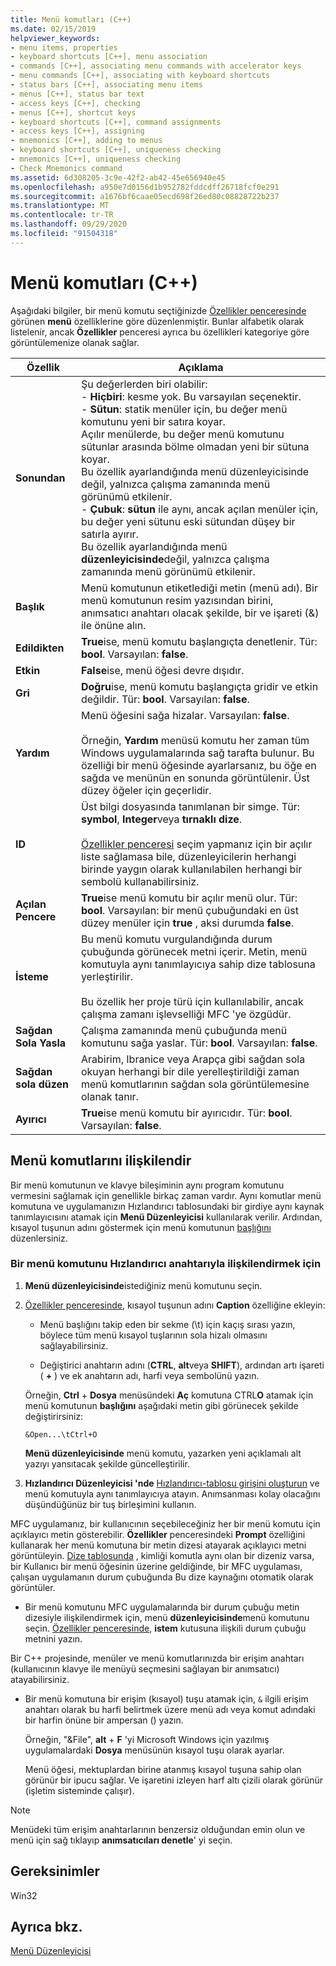 ```yaml
---
title: Menü komutları (C++)
ms.date: 02/15/2019
helpviewer_keywords:
- menu items, properties
- keyboard shortcuts [C++], menu association
- commands [C++], associating menu commands with accelerator keys
- menu commands [C++], associating with keyboard shortcuts
- status bars [C++], associating menu items
- menus [C++], status bar text
- access keys [C++], checking
- menus [C++], shortcut keys
- keyboard shortcuts [C++], command assignments
- access keys [C++], assigning
- mnemonics [C++], adding to menus
- keyboard shortcuts [C++], uniqueness checking
- mnemonics [C++], uniqueness checking
- Check Mnemonics command
ms.assetid: 6d308205-3c9e-42f2-ab42-45e656940e45
ms.openlocfilehash: a950e7d0156d1b952782fddcdff26718fcf0e291
ms.sourcegitcommit: a1676bf6caae05ecd698f26ed80c08828722b237
ms.translationtype: MT
ms.contentlocale: tr-TR
ms.lasthandoff: 09/29/2020
ms.locfileid: "91504318"
---
```

# <a name="menu-commands-c"></a>Menü komutları (C++)

Aşağıdaki bilgiler, bir menü komutu seçtiğinizde [Özellikler penceresinde](/visualstudio/ide/reference/properties-window) görünen **menü** özelliklerine göre düzenlenmiştir. Bunlar alfabetik olarak listelenir, ancak **Özellikler** penceresi ayrıca bu özellikleri kategoriye göre görüntülemenize olanak sağlar.

|Özellik|Açıklama|
|--------------|-----------------|
|**Sonundan**|Şu değerlerden biri olabilir:<br/>  - **Hiçbiri**: kesme yok. Bu varsayılan seçenektir.<br/>  - **Sütun**: statik menüler için, bu değer menü komutunu yeni bir satıra koyar.<br/>      Açılır menülerde, bu değer menü komutunu sütunlar arasında bölme olmadan yeni bir sütuna koyar.<br/>      Bu özellik ayarlandığında menü düzenleyicisinde değil, yalnızca çalışma zamanında menü görünümü etkilenir.<br />   - **Çubuk**: **sütun** ile aynı, ancak açılan menüler için, bu değer yeni sütunu eski sütundan düşey bir satırla ayırır.<br/>      Bu özellik ayarlandığında menü **düzenleyicisinde**değil, yalnızca çalışma zamanında menü görünümü etkilenir.|
|**Başlık**|Menü komutunun etiketlediği metin (menü adı). Bir menü komutunun resim yazısından birini, anımsatıcı anahtarı olacak şekilde, bir ve işareti (&) ile önüne alın.|
|**Edildikten**|**True**ise, menü komutu başlangıçta denetlenir. Tür: **bool**. Varsayılan: **false**.|
|**Etkin**|**False**ise, menü öğesi devre dışıdır.|
|**Gri**|**Doğru**ise, menü komutu başlangıçta gridir ve etkin değildir. Tür: **bool**. Varsayılan: **false**.|
|**Yardım**|Menü öğesini sağa hizalar. Varsayılan: **false**.<br/><br/>Örneğin, **Yardım** menüsü komutu her zaman tüm Windows uygulamalarında sağ tarafta bulunur. Bu özelliği bir menü öğesinde ayarlarsanız, bu öğe en sağda ve menünün en sonunda görüntülenir. Üst düzey öğeler için geçerlidir.|
|**ID**|Üst bilgi dosyasında tanımlanan bir simge. Tür: **symbol**, **Integer**veya **tırnaklı dize**.<br/><br/>[Özellikler penceresi](/visualstudio/ide/reference/properties-window) seçim yapmanız için bir açılır liste sağlamasa bile, düzenleyicilerin herhangi birinde yaygın olarak kullanılabilen herhangi bir sembolü kullanabilirsiniz.|
|**Açılan Pencere**|**True**ise menü komutu bir açılır menü olur. Tür: **bool**. Varsayılan: bir menü çubuğundaki en üst düzey menüler için **true** , aksi durumda **false**.|
|**İsteme**|Bu menü komutu vurgulandığında durum çubuğunda görünecek metni içerir. Metin, menü komutuyla aynı tanımlayıcıya sahip dize tablosuna yerleştirilir.<br/><br/>Bu özellik her proje türü için kullanılabilir, ancak çalışma zamanı işlevselliği MFC 'ye özgüdür.|
|**Sağdan Sola Yasla**|Çalışma zamanında menü çubuğunda menü komutunu sağa yaslar. Tür: **bool**. Varsayılan: **false**.|
|**Sağdan sola düzen**|Arabirim, Ibranice veya Arapça gibi sağdan sola okuyan herhangi bir dile yerelleştirildiği zaman menü komutlarının sağdan sola görüntülemesine olanak tanır.|
|**Ayırıcı**|**True**ise menü komutu bir ayırıcıdır. Tür: **bool**. Varsayılan: **false**.|

## <a name="associate-menu-commands"></a>Menü komutlarını ilişkilendir

Bir menü komutunun ve klavye bileşiminin aynı program komutunu vermesini sağlamak için genellikle birkaç zaman vardır. Aynı komutlar menü komutuna ve uygulamanızın Hızlandırıcı tablosundaki bir girdiye aynı kaynak tanımlayıcısını atamak için **Menü Düzenleyicisi** kullanılarak verilir. Ardından, kısayol tuşunun adını göstermek için menü komutunun [başlığını](../windows/menu-command-properties.md) düzenlersiniz.

### <a name="to-associate-a-menu-command-with-an-accelerator-key"></a>Bir menü komutunu Hızlandırıcı anahtarıyla ilişkilendirmek için

1. **Menü düzenleyicisinde**istediğiniz menü komutunu seçin.

1. [Özellikler penceresinde](/visualstudio/ide/reference/properties-window), kısayol tuşunun adını **Caption** özelliğine ekleyin:

   - Menü başlığını takip eden bir sekme (\t) için kaçış sırası yazın, böylece tüm menü kısayol tuşlarının sola hizalı olmasını sağlayabilirsiniz.

   - Değiştirici anahtarın adını (**CTRL**, **alt**veya **SHIFT**), ardından artı işareti ( **+** ) ve ek anahtarın adı, harfi veya sembolünü yazın.

   Örneğin, **Ctrl** + **Dosya** menüsündeki **Aç** komutuna CTRL**O** atamak için menü komutunun **başlığını** aşağıdaki metin gibi görünecek şekilde değiştirirsiniz:

   ```
   &Open...\tCtrl+O
   ```

   **Menü düzenleyicisinde** menü komutu, yazarken yeni açıklamalı alt yazıyı yansıtacak şekilde güncelleştirilir.

1. **Hızlandırıcı Düzenleyicisi 'nde** [Hızlandırıcı-tablosu girişini oluşturun](./accelerator-editor.md) ve menü komutuyla aynı tanımlayıcıya atayın. Anımsanması kolay olacağını düşündüğünüz bir tuş birleşimini kullanın.

MFC uygulamanız, bir kullanıcının seçebileceğiniz her bir menü komutu için açıklayıcı metin gösterebilir. **Özellikler** penceresindeki **Prompt** özelliğini kullanarak her menü komutuna bir metin dizesi atayarak açıklayıcı metni görüntüleyin. [Dize tablosunda](../windows/string-editor.md) , kimliği komutla aynı olan bir dizeniz varsa, bir Kullanıcı bir menü öğesinin üzerine geldiğinde, bir MFC uygulaması, çalışan uygulamanın durum çubuğunda Bu dize kaynağını otomatik olarak görüntüler.

- Bir menü komutunu MFC uygulamalarında bir durum çubuğu metin dizesiyle ilişkilendirmek için, menü **düzenleyicisinde**menü komutunu seçin. [Özellikler penceresinde](/visualstudio/ide/reference/properties-window), **istem** kutusuna ilişkili durum çubuğu metnini yazın.

Bir C++ projesinde, menüler ve menü komutlarınızda bir erişim anahtarı (kullanıcının klavye ile menüyü seçmesini sağlayan bir anımsatıcı) atayabilirsiniz.

- Bir menü komutuna bir erişim (kısayol) tuşu atamak için, `&` ilgili erişim anahtarı olarak bu harfi belirtmek üzere menü adı veya komut adındaki bir harfin önüne bir ampersan () yazın.

   Örneğin, "&File", **alt** + **F** 'yi Microsoft Windows için yazılmış uygulamalardaki **Dosya** menüsünün kısayol tuşu olarak ayarlar.

   Menü öğesi, mektuplardan birine atanmış kısayol tuşuna sahip olan görünür bir ipucu sağlar. Ve işaretini izleyen harf altı çizili olarak görünür (işletim sisteminde çalışır).

> [!NOTE]
> Menüdeki tüm erişim anahtarlarının benzersiz olduğundan emin olun ve menü için sağ tıklayıp **anımsatıcıları denetle**' yi seçin.

## <a name="requirements"></a>Gereksinimler

Win32

## <a name="see-also"></a>Ayrıca bkz.

[Menü Düzenleyicisi](../windows/menu-editor.md)

<!--
[Strings (ATL/MFC)](../atl-mfc-shared/strings-atl-mfc.md)<br/>-->
